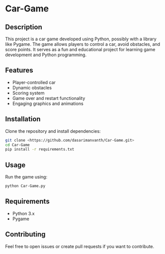 # Car-Game

## Description
This project is a car game developed using Python, possibly with a library like Pygame. The game allows players to control a car, avoid obstacles, and score points. It serves as a fun and educational project for learning game development and Python programming.

## Features
- Player-controlled car
- Dynamic obstacles
- Scoring system
- Game over and restart functionality
- Engaging graphics and animations

## Installation
Clone the repository and install dependencies:
```bash
git clone <https://github.com/dasarimanvanth/Car-Game.git>
cd Car-Game
pip install -r requirements.txt
```

## Usage
Run the game using:
```bash
python Car-Game.py
```

## Requirements
- Python 3.x
- Pygame

## Contributing
Feel free to open issues or create pull requests if you want to contribute.

